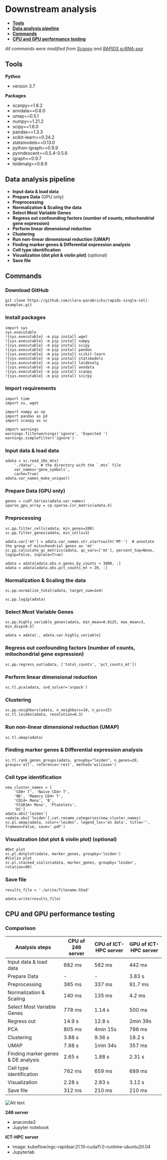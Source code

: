 # Downstream analysis
- [**Tools**](#Tools)
- [**Data analysis pipeline**](#Data-analysis-pipeline)
- [**Commands**](#Commands)
- [**CPU and GPU performance testing**](#CPU-and-GPU-performance-testing)

_All commands were modified from [Scanpy](https://scanpy-tutorials.readthedocs.io/en/latest/pbmc3k.html) and [RAPIDS scRNA-seq](https://github.com/clara-parabricks/rapids-single-cell-examples)_

## Tools
**Python** 
- version 3.7

**Packages**
- scanpy==1.8.2
- anndata==0.8.0
- umap==0.5.1
- numpy==1.21.2
- scipy==1.6.0
- pandas==1.3.3
- scikit-learn==0.24.2
- statsmodels==0.13.0
- python-igraph==0.9.9
- pynndescent==0.5.4-0.5.6
- igraph==0.9.7
- leidenalg==0.8.9

## Data analysis pipeline
- **Input data & load data**
- **Prepare Data** (GPU only)
- **Preprocessing**
- **Normalization & Scaling the data**
- **Select Most Variable Genes**
- **Regress out confounding factors (number of counts, mitochondrial gene expression)**
- **Perform linear dimensional reduction**
- **Clustering**
- **Run non-linear dimensional reduction (UMAP)**
- **Finding marker genes  & Differential expression analysis**
- **Cell type identification**
- **Visualization (dot plot & violin plot)** (optional)
- **Save file**


## Commands
### Download GitHub
```
git clone https://github.com/clara-parabricks/rapids-single-cell-examples.git
```

### Install packages
``` {python}
import sys
sys.executable
!{sys.executable} -m pip install wget
!{sys.executable} -m pip install numpy
!{sys.executable} -m pip install scipy
!{sys.executable} -m pip install pandas
!{sys.executable} -m pip install scikit-learn
!{sys.executable} -m pip install statsmodels
!{sys.executable} -m pip install leidenalg
!{sys.executable} -m pip install anndata
!{sys.executable} -m pip install scanpy
!{sys.executable} -m pip install scirpy
```

### Import requirements
``` {python}
import time
import os, wget

import numpy as np
import pandas as pd
import scanpy as sc

import warnings
warnings.filterwarnings('ignore', 'Expected ')
warnings.simplefilter('ignore')
```

### Input data & load data
``` {python}
adata = sc.read_10x_mtx(
    './data/',  # the directory with the `.mtx` file
    var_names='gene_symbols',
    cache=True) 
adata.var_names_make_unique()
```
### Prepare Data (GPU only)
``` {python}
genes = cudf.Series(adata.var_names)
sparse_gpu_array = cp.sparse.csr_matrix(adata.X)
```
### Preprocessing
``` {python}
sc.pp.filter_cells(adata, min_genes=200)
sc.pp.filter_genes(adata, min_cells=3)

adata.var['mt'] = adata.var_names.str.startswith('MT-')  # annotate the group of mitochondrial genes as 'mt'
sc.pp.calculate_qc_metrics(adata, qc_vars=['mt'], percent_top=None, log1p=False, inplace=True)

adata = adata[adata.obs.n_genes_by_counts < 3000, :]
adata = adata[adata.obs.pct_counts_mt < 20, :]
```

### Normalization & Scaling the data
``` {python}
sc.pp.normalize_total(adata, target_sum=1e4)

sc.pp.log1p(adata)
```

### Select Most Variable Genes
``` {python}
sc.pp.highly_variable_genes(adata, min_mean=0.0125, max_mean=3, min_disp=0.5)

adata = adata[:, adata.var.highly_variable]
```

### Regress out confounding factors (number of counts, mitochondrial gene expression)
``` {python}
sc.pp.regress_out(adata, ['total_counts', 'pct_counts_mt'])
```

### Perform linear dimensional reduction
``` {python}
sc.tl.pca(adata, svd_solver='arpack')
```
### Clustering
``` {python}
sc.pp.neighbors(adata, n_neighbors=10, n_pcs=15)
sc.tl.leiden(adata, resolution=0.3)
```

### Run non-linear dimensional reduction (UMAP)
``` {python}
sc.tl.umap(adata)
```

### Finding marker genes  & Differential expression analysis
``` {python}
sc.tl.rank_genes_groups(adata, groupby="leiden", n_genes=20, groups='all', reference='rest', method='wilcoxon')
```

### Cell type identification
``` {python}
new_cluster_names = [
    'CD8+ T', 'Naive CD4+ T',
    'NK', 'Memory CD4+ T',
    'CD14+ Mono', 'B',
    'FCGR3A+ Mono', 'Platelets',
    'DC']
adata.obs['leiden'] =adata.obs['leiden'].cat.rename_categories(new_cluster_names)
sc.pl.umap(adata, color='leiden', legend_loc='on data', title='', frameon=False, save='.pdf')
```

### Visualization (dot plot & violin plot) (optional)
``` {python}
#Dot plot
sc.pl.dotplot(adata, marker_genes, groupby='leiden')
#Violin plot
sc.pl.stacked_violin(adata, marker_genes, groupby='leiden', rotation=90)
```

### Save file
``` {python}
results_file = './write/filename.h5ad'
```
``` {python}
adata.write(results_file)
```

## CPU and GPU performance testing
### Comparison


| Analysis steps                | CPU of 246 server        | CPU of ICT-HPC server          | GPU of ICT-HPC server          |
|----------------------|--------------|---------------|--------------|
| Input data & load data     | 682 ms  | 582 ms  | 442 ms  | 
| Prepare Data | -   | -   | 3.83 s    |
| Preprocessing | 385 ms   | 337 ms   | 91.7 ms    |
| Normalization & Scaling | 140 ms | 135 ms | 4.2 ms |
| Select Most Variable Genes | 778 ms | 1.14 s | 500 ms | 
| Regress out  | 14.9 s | 12.8 s | 2min 39s |
| PCA | 805 ms | 4min 15s | 786 ms |
| Clustering | 3.88 s | 9.36 s | 18.2 s | 
| UMAP | 7.88 s | 1min 34s | 357 ms |
| Finding marker genes & DE analysis | 2.65 s | 1.88 s | 2.31 s |
| Cell type identification | 762 ms | 659 ms | 689 ms |
| Visualization | 2.28 s | 2.83 s | 3.12 s |
| Save file | 312 ms | 210 ms | 210 ms |

![Alt text](https://github.com/vclabsysbio/AI-MD_scRNAseq/blob/main/Downstream_analysis/Picture1.jpg?raw=true "Comparison")

**246 server**
- anaconda3
- Jupyter notebook

**ICT-HPC server**
- image: kubeflow/ngc-rapidsai:21.10-cuda11.0-runtime-ubuntu20.04
- Jupyterlab

